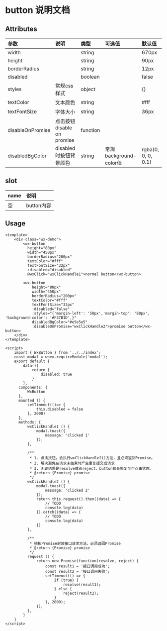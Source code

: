 # button 说明文档

## Attributes

| 参数 | 说明 | 类型 | 可选值 | 默认值 |
| :--- | :--- | :--- | :--- | :--- |
| width |  | string |  | 670px |
| height |  | string |  | 90px |
| borderRadius |  | string |  | 12px |
| disabled |  | boolean |  | false |
| styles | 常规css样式 | object |  | {} |
| textColor | 文本颜色 | string |  | \#fff |
| textFontSize | 字体大小 | string |  | 36px |
| disableOnPromise | 点击按钮disable on promise | function |  |  |
| disabledBgColor | disabled时按钮背景颜色 | string | 常规background-color值 | rgba\(0, 0, 0, 0.1\) |

## slot

| name | 说明 |
| :--- | :--- |
| 空 | button内容 |

## Usage

```
<template>
    <div class="wx-demo">
        <wx-button 
          height="80px"
          width="450px"
          borderRadius="200px"
          textColor="#fff"
          textFontSize="32px"
          :disabled="disabled"
          @wxClick="wxClickHandle1">normal button</wx-button>

        <wx-button 
            height="80px"
            width="450px"
            borderRadius="200px"
            textColor="#fff"
            textFontSize="32px"
            :disabled="false"
            :styles="{'margin-left': '50px','margin-top': '80px', 'background-color': '#F37B1D',}"
            disabledBgColor="#e5e5e5"
            :disableOnPromise="wxClickHandle2">promise button</wx-button>
    </div>
</template>

<script>
    import { WxButton } from '../../index';
    const modal = weex.requireModule('modal');
    export default {
        data(){
            return {
                disabled: true
            }
        },
      components: {
          WxButton 
      },
      mounted () {
          setTimeout(()=> {
              this.disabled = false
          }, 2000)
      },
      methods: {
          wxClickHandle1 () {
              modal.toast({
                  message: 'clicked 1'
              });
          },

          /**
           * 1. 点击按钮，会执行wxClickHandle2()方法，且必须返回Promise。
           * 2. 解决避免在请求未结束时产生重复提交或请求
           * 3. 无论结果是resolve或者reject，button都会恢复至可点击状态。
           * @return {Promise} promise
           */
          wxClickHandle2 () {
              modal.toast({
                  message: 'clicked 2'
              });
              return this.request().then((data) => {
                  // TODO
                  console.log(data)
              }).catch((data) => {
                  // TODO
                  console.log(data)
              })
          },

          /**
           * 模拟Promise封装接口请求方法，必须返回Promise
           * @return {Promise} promise
           */
          request () {
              return new Promise(function(resolve, reject) {
                  const result1 = '接口调用成功';
                  const result2 = '接口调用失败';
                  setTimeout(() => {
                      if (true) {
                          resolve(result1);
                      } else {
                          reject(result2);
                      }
                  }, 2000);
              });
          },
        }
    }
</script>

```





